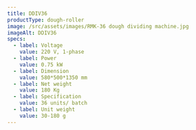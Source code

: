 ```yaml
---
title: DDIV36
productType: dough-roller
image: /src/assets/images/RMK-36 dough dividing machine.jpg
imageAlt: DDIV36
specs:
  - label: Voltage
    value: 220 V, 1-phase
  - label: Power
    value: 0.75 kW
  - label: Dimension
    value: 580*500*1350 mm
  - label: Net weight
    value: 180 Kg
  - label: Specification
    value: 36 units/ batch
  - label: Unit weight
    value: 30-180 g
---
```

